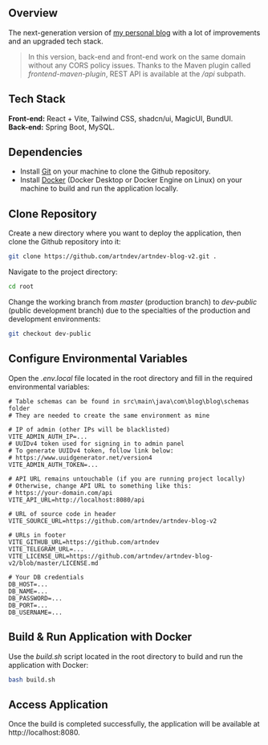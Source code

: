 ## Overview

The next-generation version of [my personal blog](https://github.com/artndev/artndev-blog) with a lot of improvements and an upgraded tech stack.

> In this version, back-end and front-end work on the same domain without any CORS policy issues. Thanks to the Maven plugin called _frontend-maven-plugin_, REST API is available at the _/api_ subpath.

## Tech Stack

**Front-end:** React + Vite, Tailwind CSS, shadcn/ui, MagicUI, BundUI.
</br>
**Back-end:** Spring Boot, MySQL.

## Dependencies

- Install [Git](https://git-scm.com/) on your machine to clone the Github repository.
- Install [Docker](https://www.docker.com/) (Docker Desktop or Docker Engine on Linux) on your machine to build and run the application locally.

## Clone Repository

Create a new directory where you want to deploy the application, then clone the Github repository into it:

```bash
git clone https://github.com/artndev/artndev-blog-v2.git .
```

Navigate to the project directory:

```bash
cd root
```

Change the working branch from _master_ (production branch) to _dev-public_ (public development branch) due to the specialties of the production and development environments:

```bash
git checkout dev-public
```

## Configure Environmental Variables

Open the _.env.local_ file located in the root directory and fill in the required environmental variables:

```env
# Table schemas can be found in src\main\java\com\blog\blog\schemas folder
# They are needed to create the same environment as mine

# IP of admin (other IPs will be blacklisted)
VITE_ADMIN_AUTH_IP=...
# UUIDv4 token used for signing in to admin panel
# To generate UUIDv4 token, follow link below:
# https://www.uuidgenerator.net/version4
VITE_ADMIN_AUTH_TOKEN=...

# API URL remains untouchable (if you are running project locally)
# Otherwise, change API URL to something like this:
# https://your-domain.com/api
VITE_API_URL=http://localhost:8080/api

# URL of source code in header
VITE_SOURCE_URL=https://github.com/artndev/artndev-blog-v2

# URLs in footer
VITE_GITHUB_URL=https://github.com/artndev
VITE_TELEGRAM_URL=...
VITE_LICENSE_URL=https://github.com/artndev/artndev-blog-v2/blob/master/LICENSE.md

# Your DB credentials
DB_HOST=...
DB_NAME=...
DB_PASSWORD=...
DB_PORT=...
DB_USERNAME=...
```

## Build & Run Application with Docker

Use the _build.sh_ script located in the root directory to build and run the application with Docker:

```bash
bash build.sh
```

## Access Application

Once the build is completed successfully, the application will be available at http://localhost:8080.
